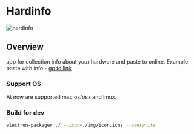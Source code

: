 # Hardinfo

![hardinfo](http://i.imgur.com/XkbgOeT.png)

## Overview

app for collection info about your hardware and paste to online. Example paste with info - [go to link](https://paste.teknik.io/JDUPy)

### Support OS
At now are supported mac os/osx and linux. 

### Build for dev
```sh
electron-packager ./ --icon=./img/icon.icns --overwrite
```
